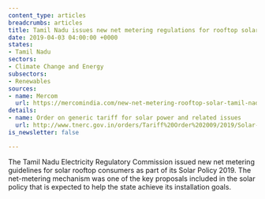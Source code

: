 ```yaml
---
content_type: articles
breadcrumbs: articles
title: Tamil Nadu issues new net metering regulations for rooftop solar
date: 2019-04-03 04:00:00 +0000
states:
- Tamil Nadu
sectors:
- Climate Change and Energy
subsectors:
- Renewables
sources:
- name: Mercom
  url: https://mercomindia.com/new-net-metering-rooftop-solar-tamil-nadu/
details:
- name: Order on generic tariff for solar power and related issues
  url: http://www.tnerc.gov.in/orders/Tariff%20Order%202009/2019/Solar-5-29-03-2019.pdf
is_newsletter: false

---
```

The Tamil Nadu Electricity Regulatory Commission issued new net metering guidelines for solar rooftop consumers as part of its Solar Policy 2019. The net-metering mechanism was one of the key proposals included in the solar policy that is expected to help the state achieve its installation goals.
